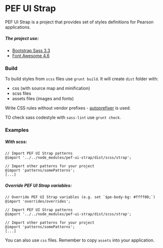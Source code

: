 # PEF UI Strap

PEF UI Strap is a project that provides set of styles definitions for Pearson applications.
##### The project use:
* [Bootstrap Sass 3.3](https://github.com/twbs/bootstrap-sass)
* [Font Awesome 4.6](http://fontawesome.io/)

### Build
To build styles from `scss` files use `grunt build`. It will create `dist` folder with:
* css (with source map and minification)
* scss files
* assets files (images and fonts)

Write CSS rules without vendor prefixes - [autoprefixer](https://github.com/postcss/autoprefixer) is used.

TO check sass codestyle with `sass-lint` use `grunt check`.

### Examples
##### With scss:

```
// Import PEF UI Strap patterns
@import '../../node_modules/pef-ui-strap/dist/scss/strap';

// Import other patterns for your project
@import 'patterns/somePatterns';
[...]
```

##### Override PEF UI Strap variables:

```
// Override PEF UI Strap variables (e.g. set `$pe-body-bg: #ffff00;`)
@import 'overrides/overrides';

// Import PEF UI Strap patterns
@import '../../node_modules/pef-ui-strap/dist/scss/strap';

// Import other patterns for your project
@import 'patterns/somePatterns';
[...]
```

You can also use `css` files. Remember to copy `assets` into your application.
